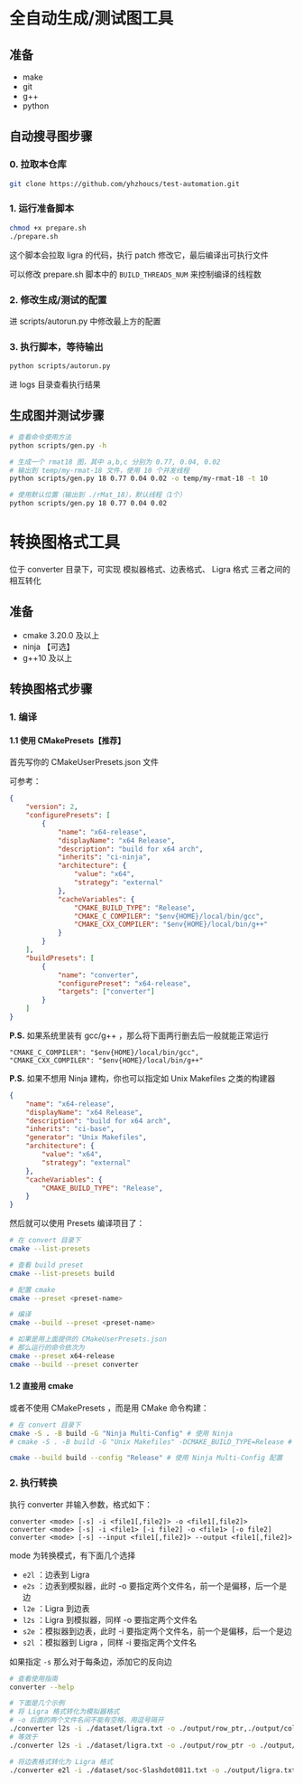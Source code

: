 # 全自动生成/测试图工具

## 准备

- make
- git
- g++
- python

## 自动搜寻图步骤

### 0. 拉取本仓库

```bash
git clone https://github.com/yhzhoucs/test-automation.git
```

### 1. 运行准备脚本

```bash
chmod +x prepare.sh
./prepare.sh
```

这个脚本会拉取 ligra 的代码，执行 patch 修改它，最后编译出可执行文件

可以修改 prepare.sh 脚本中的 `BUILD_THREADS_NUM` 来控制编译的线程数

### 2. 修改生成/测试的配置

进 scripts/autorun.py 中修改最上方的配置

### 3. 执行脚本，等待输出

```bash
python scripts/autorun.py
```

进 logs 目录查看执行结果

## 生成图并测试步骤

```bash
# 查看命令使用方法
python scripts/gen.py -h

# 生成一个 rmat18 图，其中 a,b,c 分别为 0.77, 0.04, 0.02
# 输出到 temp/my-rmat-18 文件，使用 10 个并发线程
python scripts/gen.py 18 0.77 0.04 0.02 -o temp/my-rmat-18 -t 10

# 使用默认位置（输出到 ./rMat_18），默认线程（1个）
python scripts/gen.py 18 0.77 0.04 0.02
```

# 转换图格式工具

位于 converter 目录下，可实现 模拟器格式、边表格式、 Ligra 格式 三者之间的相互转化

## 准备

- cmake 3.20.0 及以上
- ninja 【可选】
- g++10 及以上

## 转换图格式步骤

### 1. 编译

#### 1.1 使用 CMakePresets【推荐】

首先写你的 CMakeUserPresets.json 文件

可参考：

```json
{
    "version": 2,
    "configurePresets": [
        {
            "name": "x64-release",
            "displayName": "x64 Release",
            "description": "build for x64 arch",
            "inherits": "ci-ninja",
            "architecture": {
                "value": "x64",
                "strategy": "external"
            },
            "cacheVariables": {
                "CMAKE_BUILD_TYPE": "Release",
                "CMAKE_C_COMPILER": "$env{HOME}/local/bin/gcc",
                "CMAKE_CXX_COMPILER": "$env{HOME}/local/bin/g++"
            }
        }
    ],
    "buildPresets": [
        {
            "name": "converter",
            "configurePreset": "x64-release",
            "targets": ["converter"]
        }
    ]
}
```

**P.S.** 如果系统里装有 gcc/g++ ，那么将下面两行删去后一般就能正常运行

```
"CMAKE_C_COMPILER": "$env{HOME}/local/bin/gcc",
"CMAKE_CXX_COMPILER": "$env{HOME}/local/bin/g++"
```

**P.S.** 如果不想用 Ninja 建构，你也可以指定如 Unix Makefiles 之类的构建器

```json
{
    "name": "x64-release",
    "displayName": "x64 Release",
    "description": "build for x64 arch",
    "inherits": "ci-base",
    "generator": "Unix Makefiles",
    "architecture": {
        "value": "x64",
        "strategy": "external"
    },
    "cacheVariables": {
        "CMAKE_BUILD_TYPE": "Release",
    }
}
```

然后就可以使用 Presets 编译项目了：

```bash
# 在 convert 目录下
cmake --list-presets

# 查看 build preset
cmake --list-presets build

# 配置 cmake
cmake --preset <preset-name>

# 编译
cmake --build --preset <preset-name>

# 如果是用上面提供的 CMakeUserPresets.json
# 那么运行的命令依次为
cmake --preset x64-release
cmake --build --preset converter
```

#### 1.2 直接用 cmake

或者不使用 CMakePresets ，而是用 CMake 命令构建：

```bash
# 在 convert 目录下
cmake -S . -B build -G "Ninja Multi-Config" # 使用 Ninja
# cmake -S . -B build -G "Unix Makefiles" -DCMAKE_BUILD_TYPE=Release # 使用 cmake

cmake --build build --config "Release" # 使用 Ninja Multi-Config 配置
```

### 2. 执行转换

执行 converter 并输入参数，格式如下：

```
converter <mode> [-s] -i <file1[,file2]> -o <file1[,file2]>
converter <mode> [-s] -i <file1> [-i file2] -o <file1> [-o file2]
converter <mode> [-s] --input <file1[,file2]> --output <file1[,file2]>
```

mode 为转换模式，有下面几个选择
- `e2l` ：边表到 Ligra
- `e2s` ：边表到模拟器，此时 -o 要指定两个文件名，前一个是偏移，后一个是边
- `l2e` ：Ligra 到边表
- `l2s` ：Ligra 到模拟器，同样 -o 要指定两个文件名
- `s2e` ：模拟器到边表，此时 -i 要指定两个文件名，前一个是偏移，后一个是边
- `s2l` ：模拟器到 Ligra ，同样 -i 要指定两个文件名

如果指定 `-s` 那么对于每条边，添加它的反向边

```bash
# 查看使用指南
converter --help

# 下面是几个示例
# 将 Ligra 格式转化为模拟器格式
# -o 后面的两个文件名间不能有空格，用逗号隔开
./converter l2s -i ./dataset/ligra.txt -o ./output/row_ptr,./output/column 
# 等效于
./converter l2s -i ./dataset/ligra.txt -o ./output/row_ptr -o ./output/column

# 将边表格式转化为 Ligra 格式
./converter e2l -i ./dataset/soc-Slashdot0811.txt -o ./output/ligra.txt
```